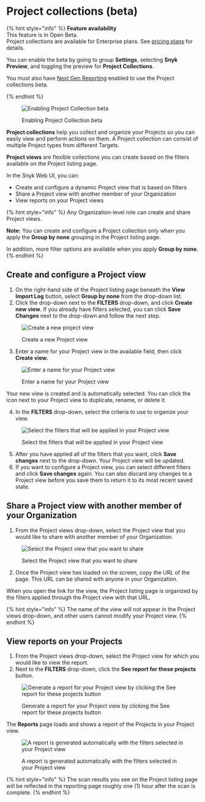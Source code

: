 # Project collections (beta)

{% hint style="info" %}
**Feature availability**\
This feature is in Open Beta.\
Project collections are available for Enterprise plans. See [pricing plans](https://snyk.io/plans/) for details.

You can enable the beta by going to group **Settings**, selecting **Snyk Preview**, and toggling the preview for **Project Collections**.

You must also have [Next Gen Reporting](../reporting/) enabled to use the Project collections beta.


{% endhint %}

<figure><img src="../../.gitbook/assets/project-collection-toggle.png" alt="Enabling Project Collection beta "><figcaption><p>Enabling Project Collection beta </p></figcaption></figure>

**Project collections** help you collect and organize your Projects so you can easily view and perform actions on them. A Project collection can consist of multiple Project types from different Targets.

**Project views** are flexible collections you can create based on the filters available on the Project listing page.

In the Snyk Web UI, you can:

* Create and configure a dynamic Project view that is based on filters
* Share a Project view with another member of your Organization
* View reports on your Project views

{% hint style="info" %}
Any Organization-level role can create and share Project views.

**Note:** You can create and configure a Project collection only when you apply the **Group by none** grouping in the Project listing page.

In addition, more filter options are available when you apply **Group by none**.
{% endhint %}

## Create and configure a Project view

1. On the right-hand side of the Project listing page beneath the **View Import Log** button, select **Group by none** from the drop-down list.
2. Click the drop-down next to the **FILTERS** drop-down, and click **Create new view**. If you already have filters selected, you can click **Save Changes** next to the drop-down and follow the next step.

<figure><img src="../../.gitbook/assets/image (393).png" alt="Create a new project view"><figcaption><p>Create a new Project view</p></figcaption></figure>

3. Enter a name for your Project view in the available field, then click **Create view.**

<figure><img src="../../.gitbook/assets/image (1) (7).png" alt="Enter a name for your Project view"><figcaption><p>Enter a name for your Project view</p></figcaption></figure>

Your new view is created and is automatically selected. You can click the icon next to your Project view to duplicate, rename, or delete it.

4. In the **FILTERS** drop-down, select the criteria to use to organize your view.

<figure><img src="../../.gitbook/assets/image (2) (4).png" alt="Select the filters that will be applied in your Project view"><figcaption><p>Select the filters that will be applied in your Project view</p></figcaption></figure>

5. After you have applied all of the filters that you want, click **Save changes** next to the drop-down. Your Project view will be updated.
6. If you want to configure a Project view, you can select different filters and click **Save changes** again. You can also discard any changes to a Project view before you save them to return it to its most recent saved state.

## Share a Project view with another member of your Organization

1. From the Project views drop-down, select the Project view that you would like to share with another member of your Organization.

<figure><img src="../../.gitbook/assets/image (3) (1) (1).png" alt="Select the Project view that you want to share"><figcaption><p>Select the Project view that you want to share</p></figcaption></figure>

2. Once the Project view has loaded on the screen, copy the URL of the page. This URL can be shared with anyone in your Organization.

When you open the link for the view, the Project listing page is organized by the filters applied through the Project view with that URL.

{% hint style="info" %}
The name of the view will not appear in the Project views drop-down, and other users cannot modify your Project view.
{% endhint %}

## View reports on your Projects

1. From the Project views drop-down, select the Project view for which you would like to view the report.
2. Next to the **FILTERS** drop-down, click the **See report for these projects** button.

<figure><img src="../../.gitbook/assets/image (5) (1) (1).png" alt="Generate a report for your Project view by clicking the See report for these projects button"><figcaption><p>Generate a report for your Project view by clicking the See report for these projects button</p></figcaption></figure>

The **Reports** page loads and shows a report of the Projects in your Project view.

<figure><img src="../../.gitbook/assets/image (6) (7).png" alt="A report is generated automatically with the filters selected in your Project view"><figcaption><p>A report is generated automatically with the filters selected in your Project view</p></figcaption></figure>

{% hint style="info" %}
The scan results you see on the Project listing page will be reflected in the reporting page roughly one (1) hour after the scan is complete.
{% endhint %}
